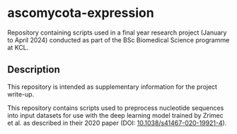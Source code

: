 # ascomycota-expression
Repository containing scripts used in a final year research project (January to April 2024) conducted as part of the BSc Biomedical Science programme at KCL.

## Description
This repository is intended as supplementary information for the project write-up.

This repository contains scripts used to preprocess nucleotide sequences into input datasets for use with the deep learning model trained by Zrimec et al. as described in their 2020 paper (DOI: [10.1038/s41467-020-19921-4](https://doi.org/10.1038/s41467-020-19921-4)).
